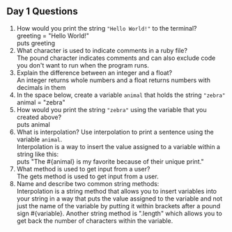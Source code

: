 ## Day 1 Questions

1. How would you print the string `"Hello World!"` to the terminal?  
greeting = "Hello World!"  
puts greeting  
1. What character is used to indicate comments in a ruby file?  
The pound character indicates comments and can also exclude code you don't want to run when the program runs.  
1. Explain the difference between an integer and a float?  
An integer returns whole numbers and a float returns numbers with decimals in them  
1. In the space below, create a variable `animal` that holds the string `"zebra"`  
animal = "zebra"  
1. How would you print the string `"zebra"` using the variable that you created above?  
puts animal  
1. What is interpolation? Use interpolation to print a sentence using the variable `animal`.  
Interpolation is a way to insert the value assigned to a variable within a string like this:  
puts "The #{animal} is my favorite because of their unique print."  
1. What method is used to get input from a user?  
The gets method is used to get input from a user.  
1. Name and describe two common string methods:  
Interpolation is a string method that allows you to insert variables into your string in a way that puts the value assigned to the variable and not just the name of the variable by putting it within brackets after a pound sign #{variable}. Another string method is ".length" which allows you to get back the number of characters within the variable. 
